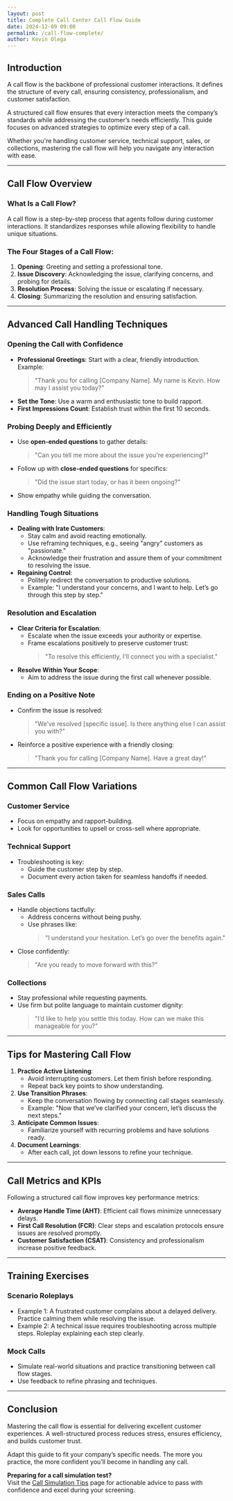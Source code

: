 ```yaml
---
layout: post
title: Complete Call Center Call Flow Guide
date: 2024-12-09 09:00
permalink: /call-flow-complete/
author: Kevin Olega
---
```


## Introduction

A call flow is the backbone of professional customer interactions. It defines the structure of every call, ensuring consistency, professionalism, and customer satisfaction.

A structured call flow ensures that every interaction meets the company’s standards while addressing the customer’s needs efficiently. This guide focuses on advanced strategies to optimize every step of a call.

Whether you're handling customer service, technical support, sales, or collections, mastering the call flow will help you navigate any interaction with ease.

---

## Call Flow Overview

### What Is a Call Flow?

A call flow is a step-by-step process that agents follow during customer interactions. It standardizes responses while allowing flexibility to handle unique situations.

### The Four Stages of a Call Flow:
1. **Opening**: Greeting and setting a professional tone.
2. **Issue Discovery**: Acknowledging the issue, clarifying concerns, and probing for details.
3. **Resolution Process**: Solving the issue or escalating if necessary.
4. **Closing**: Summarizing the resolution and ensuring satisfaction.

---

## Advanced Call Handling Techniques

### **Opening the Call with Confidence**
- **Professional Greetings**: Start with a clear, friendly introduction. Example:
  > "Thank you for calling [Company Name]. My name is Kevin. How may I assist you today?"
- **Set the Tone**: Use a warm and enthusiastic tone to build rapport.
- **First Impressions Count**: Establish trust within the first 10 seconds.

### **Probing Deeply and Efficiently**
- Use **open-ended questions** to gather details:
  > "Can you tell me more about the issue you're experiencing?"
- Follow up with **close-ended questions** for specifics:
  > "Did the issue start today, or has it been ongoing?"
- Show empathy while guiding the conversation.

### **Handling Tough Situations**
- **Dealing with Irate Customers**:
  - Stay calm and avoid reacting emotionally.
  - Use reframing techniques, e.g., seeing "angry" customers as "passionate."
  - Acknowledge their frustration and assure them of your commitment to resolving the issue.
- **Regaining Control**:
  - Politely redirect the conversation to productive solutions.
  - Example: "I understand your concerns, and I want to help. Let’s go through this step by step."

### **Resolution and Escalation**
- **Clear Criteria for Escalation**:
  - Escalate when the issue exceeds your authority or expertise.
  - Frame escalations positively to preserve customer trust:
    > "To resolve this efficiently, I’ll connect you with a specialist."
- **Resolve Within Your Scope**:
  - Aim to address the issue during the first call whenever possible.

### **Ending on a Positive Note**
- Confirm the issue is resolved:
  > "We’ve resolved [specific issue]. Is there anything else I can assist you with?"
- Reinforce a positive experience with a friendly closing:
  > "Thank you for calling [Company Name]. Have a great day!"

---

## Common Call Flow Variations

### **Customer Service**
- Focus on empathy and rapport-building.
- Look for opportunities to upsell or cross-sell where appropriate.

### **Technical Support**
- Troubleshooting is key:
  - Guide the customer step by step.
  - Document every action taken for seamless handoffs if needed.

### **Sales Calls**
- Handle objections tactfully:
  - Address concerns without being pushy.
  - Use phrases like:
    > "I understand your hesitation. Let’s go over the benefits again."
- Close confidently:
  > "Are you ready to move forward with this?"

### **Collections**
- Stay professional while requesting payments.
- Use firm but polite language to maintain customer dignity:
  > "I’d like to help you settle this today. How can we make this manageable for you?"

---

## Tips for Mastering Call Flow

1. **Practice Active Listening**:
   - Avoid interrupting customers. Let them finish before responding.
   - Repeat back key points to show understanding.
2. **Use Transition Phrases**:
   - Keep the conversation flowing by connecting call stages seamlessly.
   - Example: "Now that we’ve clarified your concern, let’s discuss the next steps."
3. **Anticipate Common Issues**:
   - Familiarize yourself with recurring problems and have solutions ready.
4. **Document Learnings**:
   - After each call, jot down lessons to refine your technique.

---

## Call Metrics and KPIs

Following a structured call flow improves key performance metrics:
- **Average Handle Time (AHT)**: Efficient call flows minimize unnecessary delays.
- **First Call Resolution (FCR)**: Clear steps and escalation protocols ensure issues are resolved promptly.
- **Customer Satisfaction (CSAT)**: Consistency and professionalism increase positive feedback.

---

## Training Exercises

### **Scenario Roleplays**
- Example 1: A frustrated customer complains about a delayed delivery. Practice calming them while resolving the issue.
- Example 2: A technical issue requires troubleshooting across multiple steps. Roleplay explaining each step clearly.

### **Mock Calls**
- Simulate real-world situations and practice transitioning between call flow stages.
- Use feedback to refine phrasing and techniques.

---

## Conclusion

Mastering the call flow is essential for delivering excellent customer experiences. A well-structured process reduces stress, ensures efficiency, and builds customer trust.

Adapt this guide to fit your company’s specific needs. The more you practice, the more confident you’ll become in handling any call.

**Preparing for a call simulation test?**  
Visit the [Call Simulation Tips](https://callcentertrainingtips.com/call-simulation) page for actionable advice to pass with confidence and excel during your screening.
